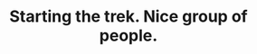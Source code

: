 ---
title: Starting the trek. Nice group of people. 
category: blog
lat: 18.65797
lng: 98.66115
image: https://s3-us-west-2.amazonaws.com/travels2013/2014-01-10 20:35:18 PST.jpg
observation: 20140110203518PST
---